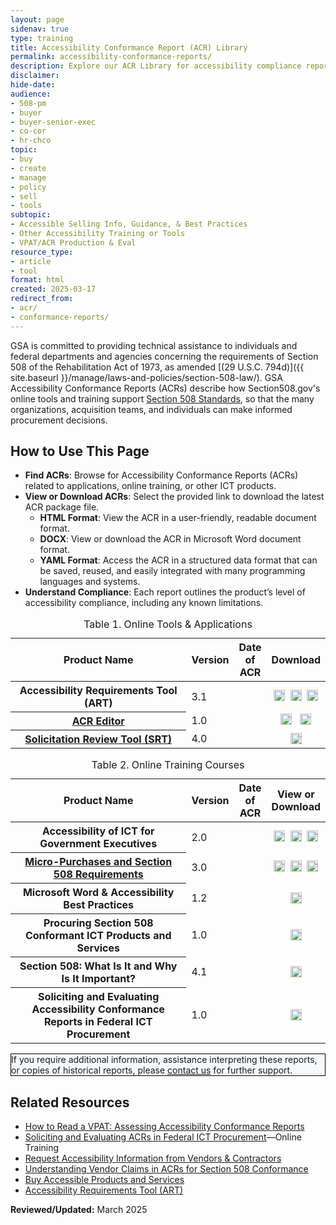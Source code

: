 ```yaml
---
layout: page
sidenav: true
type: training
title: Accessibility Conformance Report (ACR) Library
permalink: accessibility-conformance-reports/
description: Explore our ACR Library for accessibility compliance reports on our ICT tools and online training. Ensure Section 508 compliance for informed procurement and development.
disclaimer: 
hide-date: 
audience: 
- 508-pm
- buyer
- buyer-senior-exec
- co-cor
- hr-chco
topic: 
- buy
- create
- manage
- policy
- sell
- tools
subtopic: 
- Accessible Selling Info, Guidance, & Best Practices
- Other Accessibility Training or Tools
- VPAT/ACR Production & Eval
resource_type: 
- article
- tool
format: html
created: 2025-03-17
redirect_from: 
- acr/
- conformance-reports/
---
```

GSA is committed to providing technical assistance to individuals and federal departments and agencies concerning the requirements of Section 508 of the Rehabilitation Act of 1973, as amended [(29 U.S.C. 794d)]({{ site.baseurl }}/manage/laws-and-policies/section-508-law/). GSA Accessibility Conformance Reports (ACRs) describe how Section508.gov's online tools and training support <a href="https://www.access-board.gov/ict/" target="_blank" class="usa-link--external">Section 508 Standards</a>, so that the many organizations, acquisition teams, and individuals can make informed procurement decisions.

## How to Use This Page

* **Find ACRs**: Browse for Accessibility Conformance Reports (ACRs) related to applications, online training, or other ICT products.
* **View or Download ACRs**: Select the provided link to download the latest ACR package file.
  * **HTML Format**: View the ACR in a user-friendly, readable document format.
  * **DOCX**: View or download the ACR in Microsoft Word document format.
  * **YAML Format**: Access the ACR in a structured data format that can be saved, reused, and easily integrated with many programming languages and systems.
* **Understand Compliance**: Each report outlines the product’s level of accessibility compliance, including any known limitations.

<table id="table-1" class="grid-col-12 usa-table usa-table--borderless striped margin-top-4">
  <caption>Table 1. Online Tools & Applications</caption>
  <thead>
    <tr>
      <th scope="col" style="width:100%">Product Name</th>
      <th scope="col" class="center">Version</th>
      <th scope="col" class="center text-no-wrap">Date of ACR</th>
      <th scope="col" class="center">Download</th>
    </tr>
  </thead>
  <tbody>
    <tr>
      <th id="art" scope="row">Accessibility Requirements Tool (ART)</th>
      <td class="center">3.1</td>
      <td class="center"></td>
      <td style="vertical-align: middle; text-align: center;">
        <a href="https://assets.section508.gov/assets/files/acr-library/acr_accessibility-requirements-tool_section508/" aria-label="View ACR for " aria-describedby="art"><img src="{{ site.baseurl }}/assets/images/icons/doc-symbol-html.png" width="18px" height="18px" class="margin-top-05 margin-bottom-neg-05" alt=""></a>&nbsp;
        <a href="https://assets.section508.gov/assets/files/acr_library/acr_accessibility-requirements-tool_section508.docx" aria-label="Download DOCX of ACR for " aria-describedby="art"><img src="{{ site.baseurl }}/assets/images/icons/doc-symbol-docx.png" width="18px" height="18px" class="margin-top-05 margin-bottom-neg-05" alt=""></a>&nbsp;
        <a href="https://assets.section508.gov/assets/files/acr-library/acr_accessibility-requirements-tool_section508.yaml" aria-label="Download YAML ACR for " aria-describedby="art"><img src="{{ site.baseurl }}/assets/images/icons/doc-symbol-yaml.png" width="18px" height="18px" class="margin-top-05 margin-bottom-neg-05" alt=""></a>
      </td>
    </tr>
    <tr>
      <th id="acre" scope="row"><a href="">ACR Editor</a></th>
      <td class="center">1.0</td>
      <td class="center"></td>
      <td style="vertical-align: middle; text-align: center;">
        <a href="https://assets.section508.gov/assets/files/acr-library/gsa-section580gov-acr-art.zip" aria-label="Download ACR for " aria-describedby="art"><img src="{{ site.baseurl }}/assets/images/icons/doc-symbol-docx.png" width="18px" height="18px" class="margin-top-05 margin-bottom-neg-05" alt=""></a> &nbsp; 
        <a href="https://assets.section508.gov/assets/files/acr-library/gsa-section580gov-acr-art.zip" aria-label="Download ACR for " aria-describedby="art"><img src="{{ site.baseurl }}/assets/images/icons/doc-symbol-yaml.png" width="18px" height="18px" class="margin-top-05 margin-bottom-neg-05" alt=""></a>
      </td>
    </tr>
    <tr>
      <th id="srt" scope="row"><a href="">Solicitation Review Tool (SRT)</a></th>
      <td class="center">4.0</td>
      <td class="center"></td>
      <td style="vertical-align: middle; text-align: center;"><a href="https://assets.section508.gov/assets/files/acr-library/gsa-section580gov-acr-srt.zip" aria-label="Download ACR for " aria-describedby="srt"><img src="{{ site.baseurl }}/assets/images/icons/download-green.png" width="18px" height="18px" class="margin-top-05 margin-bottom-neg-05" alt=""></a></td>
    </tr>
  </tbody>
</table>

<table id="table-2" class="grid-col-12 usa-table usa-table--borderless striped margin-top-5">
<caption>Table 2. Online Training Courses</caption>
  <thead>
    <tr>
      <th scope="col" style="width:100%">Product Name</th>
      <th scope="col" class="center">Version</th>
      <th scope="col" class="center text-no-wrap">Date of ACR</th>
      <th scope="col" class="center">View or Download</th>
    </tr>
  </thead>
  <tbody>
    <tr>
      <th id="ict-exec" scope="row">Accessibility of ICT for Government Executives</th>
      <td class="center">2.0</td>
      <td class="center"></td>
      <td style="vertical-align: middle; text-align: center;">
        <a href="https://assets.section508.gov/assets/files/acr-library/acr_accessibility-requirements-tool_section508/" aria-label="Download ACR for " aria-describedby="art"><img src="{{ site.baseurl }}/assets/images/icons/doc-symbol-html.png" width="18px" height="18px" class="margin-top-05 margin-bottom-neg-05" alt=""></a>&nbsp;
        <a href="https://assets.section508.gov/assets/files/acr_library/acr_accessibility-requirements-tool_section508.docx" aria-label="Download ACR for " aria-describedby="art"><img src="{{ site.baseurl }}/assets/images/icons/doc-symbol-docx.png" width="18px" height="18px" class="margin-top-05 margin-bottom-neg-05" alt=""></a>&nbsp;
        <a href="https://assets.section508.gov/assets/files/acr-library/acr_accessibility-requirements-tool_section508.yaml" aria-label="Download ACR for " aria-describedby="art"><img src="{{ site.baseurl }}/assets/images/icons/doc-symbol-yaml.png" width="18px" height="18px" class="margin-top-05 margin-bottom-neg-05" alt=""></a>
      </td>
    </tr>   
    <tr>
      <th id="micro-purchase" scope="row"><a href="https://www.section508.gov/training/online-course/micro-purchases/">Micro-Purchases and Section 508 Requirements</a></th>
      <td class="center">3.0</td>
      <td class="center"></td>
      <td style="vertical-align: middle; text-align: center;">
        <a href="https://assets.section508.gov/assets/files/acr-library/acr_accessibility-requirements-tool_section508/" aria-label="Download ACR for " aria-describedby="art"><img src="{{ site.baseurl }}/assets/images/icons/doc-symbol-html.png" width="18px" height="18px" class="margin-top-05 margin-bottom-neg-05" alt=""></a>&nbsp;
        <a href="https://assets.section508.gov/assets/files/acr_library/acr_accessibility-requirements-tool_section508.docx" aria-label="Download ACR for " aria-describedby="art"><img src="{{ site.baseurl }}/assets/images/icons/doc-symbol-docx.png" width="18px" height="18px" class="margin-top-05 margin-bottom-neg-05" alt=""></a>&nbsp;
        <a href="https://assets.section508.gov/assets/files/acr-library/acr_accessibility-requirements-tool_section508.yaml" aria-label="Download ACR for " aria-describedby="art"><img src="{{ site.baseurl }}/assets/images/icons/doc-symbol-yaml.png" width="18px" height="18px" class="margin-top-05 margin-bottom-neg-05" alt=""></a>
      </td>
    </tr>
    <tr>
      <th id="ms-word" scope="row">Microsoft Word & Accessibility Best Practices</th>
      <td class="center">1.2</td>
      <td class="center"></td>
      <td style="vertical-align: middle; text-align: center;"><a href="https://assets.section508.gov/assets/files/acr-library/gsa-section580gov-acr-ms-word-best-practices.zip" aria-label="Download ACR for " aria-describedby="ms-word"><img src="{{ site.baseurl }}/assets/images/icons/download-green.png" width="18px" height="18px" class="margin-top-05 margin-bottom-neg-05" alt=""></a></td>
    </tr>
    <tr>
      <th id="procuring-ict" scope="row">Procuring Section 508 Conformant ICT Products and Services</th>
      <td class="center">1.0</td>
      <td class="center"></td>
      <td style="vertical-align: middle; text-align: center;"><a href="https://assets.section508.gov/assets/files/acr-library/gsa-section580gov-acr-procuring-conformant-ict.zip" aria-label="Download ACR for " aria-describedby="procuring-ict"><img src="{{ site.baseurl }}/assets/images/icons/download-green.png" width="18px" height="18px" class="margin-top-05 margin-bottom-neg-05" alt=""></a></td>
    </tr>
    <tr>
      <th id="508-what-why" scope="row">Section 508: What Is It and Why Is It Important?</th>
      <td class="center">4.1</td>
      <td class="center"></td>
      <td style="vertical-align: middle; text-align: center;"><a href="https://assets.section508.gov/assets/files/acr-library/gsa-section580gov-acr-508-what-why-important.zip" aria-label="Download ACR for " aria-describedby="508-what-why"><img src="{{ site.baseurl }}/assets/images/icons/download-green.png" width="18px" height="18px" class="margin-top-05 margin-bottom-neg-05" alt=""></a></td>
    </tr>
    <tr>
      <th id="evaluating-acrs" scope="row">Soliciting and Evaluating Accessibility Conformance Reports in Federal ICT Procurement</th>
      <td class="center">1.0</td>
      <td class="center"></td>
      <td style="vertical-align: middle; text-align: center;"><a href="https://assets.section508.gov/assets/files/acr-library/gsa-section580gov-acr-soliciting-evaluating-acrs.zip" aria-label="Download ACR for " aria-describedby="evaluating-acrs"><img src="{{ site.baseurl }}/assets/images/icons/download-green.png" width="18px" height="18px" class="margin-top-05 margin-bottom-neg-05" alt=""></a></td>
    </tr>
    <!--<tr>
      <th id="" scope="row"></th>
      <td class="center"></td>
      <td class="center"></td>
      <td style="vertical-align: middle; text-align: center;"><a href="https://assets.section508.gov/assets/files/acr-library/file.zip" aria-label="Download ACR for " aria-describedby=""><img src="{{ site.baseurl }}/assets/images/icons/download-green.png" width="18px" height="18px" class="margin-top-05 margin-bottom-neg-05" alt=""></a></td>
    </tr>--> 
  </tbody>
</table>

<div class="grid-col-12 border-base radius-lg padding-1" style="border: 1px solid black; background-color: #f5f9fc;">
  If you require additional information, assistance interpreting these reports, or copies of historical reports, please <a href="{{ site.baseurl }}/contact-us/">contact us</a> for further support.
</div>

## Related Resources
  * <a href="https://mw19.mwconf.org/paper/how-to-read-a-vpat-assessing-accessibility-conformance-reports/" target="_blank" class="usa-link--external">How to Read a VPAT: Assessing Accessibility Conformance Reports</a>
  * [Soliciting and Evaluating ACRs in Federal ICT Procurement](https://www.section508.gov/training/online-course/soliciting-and-evaluating-acrs/)—Online Training
  * [Request Accessibility Information from Vendors & Contractors](https://www.section508.gov/buy/request-accessibility-information/)
  * [Understanding Vendor Claims in ACRs for Section 508 Conformance](https://www.section508.gov/buy/understand-claims/) 
  * [Buy Accessible Products and Services](https://www.section508.gov/buy/)
  * [Accessibility Requirements Tool (ART)](https://www.section508.gov/art/)

**Reviewed/Updated:** March 2025
